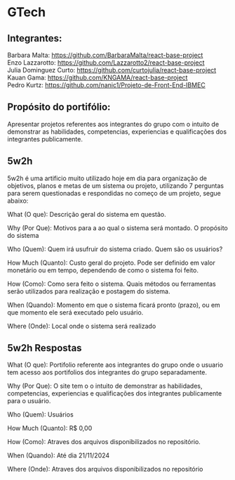 # GTech

## Integrantes:

Barbara Malta: https://github.com/BarbaraMalta/react-base-project <br>
Enzo Lazzarotto: https://github.com/Lazzarotto2/react-base-project <br>
Julia Dominguez Curto: https://github.com/curtojulia/react-base-project <br>
Kauan Gama: https://github.com/KNGAMA/react-base-project <br>
Pedro Kurtz: https://github.com/nanic1/Projeto-de-Front-End-IBMEC <br>

## Propósito do portifólio:

Apresentar projetos referentes aos integrantes do grupo com o intuito de demonstrar as habilidades, competencias, experiencias e qualificações dos integrantes publicamente.

## 5w2h

5w2h é uma artificio muito utilizado hoje em dia para organização de objetivos, planos e metas de um sistema ou projeto, utilizando 7 perguntas para serem questionadas e respondidas no começo de um projeto, segue abaixo:

What (O que): Descrição geral do sistema em questão.

Why (Por Que): Motivos para a ao qual o sistema será montado. O propósito do sistema

Who (Quem): Quem irá usufruir do sistema criado. Quem são os usuários?

How Much (Quanto): Custo geral do projeto. Pode ser definido em valor monetário ou em tempo, dependendo de como o sistema foi feito.

How (Como): Como sera feito o sistema. Quais métodos ou ferramentas serão utilizados para realização e postagem do sistema.

When (Quando): Momento em que o sistema ficará pronto (prazo), ou em que momento ele será executado pelo usuário.

Where (Onde): Local onde o sistema será realizado

## 5w2h Respostas

What (O que): Portifolio referente aos integrantes do grupo onde o usuario tem acesso aos portifolios dos integrantes do grupo separadamente.

Why (Por Que): O site tem o o intuito de demonstrar as habilidades, competencias, experiencias e qualificações dos integrantes publicamente para o usuário.

Who (Quem): Usuários

How Much (Quanto): R$ 0,00

How (Como): Atraves dos arquivos disponibilizados no repositório.

When (Quando): Até dia 21/11/2024

Where (Onde): Atraves dos arquivos disponibilizados no repositório
